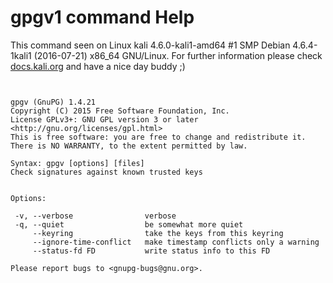 # gpgv1 command Help

 This command seen on Linux kali 4.6.0-kali1-amd64 #1 SMP Debian 4.6.4-1kali1 (2016-07-21) x86_64 GNU/Linux. For further information please check [docs.kali.org](docs.kali.org) and have a nice day buddy ;) 

~~~


gpgv (GnuPG) 1.4.21
Copyright (C) 2015 Free Software Foundation, Inc.
License GPLv3+: GNU GPL version 3 or later <http://gnu.org/licenses/gpl.html>
This is free software: you are free to change and redistribute it.
There is NO WARRANTY, to the extent permitted by law.

Syntax: gpgv [options] [files]
Check signatures against known trusted keys


Options:
 
 -v, --verbose                verbose
 -q, --quiet                  be somewhat more quiet
     --keyring                take the keys from this keyring
     --ignore-time-conflict   make timestamp conflicts only a warning
     --status-fd FD           write status info to this FD

Please report bugs to <gnupg-bugs@gnu.org>.

~~~
